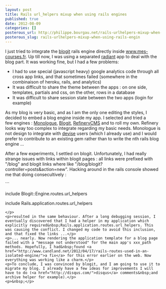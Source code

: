 ```yaml
---
layout: post
title: Rails url_helpers mixup when using rails engines
published: true
date: 2012-08-09
categories: []
posterous_url: http://philippe.bourgau.net/rails-urlhelpers-mixup-when-using-rails-engin
posterous_slug: rails-urlhelpers-mixup-when-using-rails-engin
---
```

<p>I just tried to integrate the <a href="https://github.com/KatanaCode/blogit">blogit</a> rails engine directly inside <a href="http://www.mes-courses.fr">www.mes-courses.fr</a>. Up till now, I was using a separated <a href="http://radiantcms.org/">radiant</a> app&nbsp;to deal with the blog part. It was working fine, but I had a few problems:</p>
<ul>
<li>I had to use special (javascript heavy) google analytics code through all cross app links, and that sometimes failed (somewhere in the combinaison of&nbsp;heroku, rails, and analytics)</li>
<li>It was difficult to share the theme between the apps : on one side, templates, partials and css, on the other, rows in a database</li>
<li>It was difficult to share session state between the two apps (login for example)</li>
</ul>
<p>As my blog is very basic, and as I am the only one editing the styles, I decided to embed a blog engine inside my app. I selected and tried a few&nbsp;engines : <a href="https://github.com/jipiboily/monologue">Monologue</a>, <a href="https://github.com/KatanaCode/blogit">Blogit</a>, <a href="http://refinerycms.com/">RefineryCMS</a> and to roll my own. Refinery looks way too complex to integrate regarding my basic needs. Monologue is not&nbsp;design to integrate with <a href="https://github.com/plataformatec/devise/">devise</a> users (which I already use) and I would prefer to contribute to an existing gem rather than to write the nth rails blog engine ...</p>
<p>After a few experiments, I settled on blogit. Unfortunately, I had really strange issues with links within blogit pages : all links were prefixed with "/blog" and blogit&nbsp;links where like "/blog/blogit?controller=posts&amp;action=new". Hacking around in the rails console showed me that doing consecultively :</p>
<p>
```



include Blogit::Engine.routes.url_helpers


include Rails.application.routes.url_helpers


```
</p>
<p>resulted in the same behaviour. After a long debugging session, I eventually discovered that I had a helper in my application which explicitly required&nbsp;Rails.application.routes.url_helpers. This was causing the conflict. I changed my code to avoid this inclusion, and that fixed the links ...</p>
<p>... nearly. Now rendering the application template for a blog page failed with a "message not understood" for the main app's xxx_path methods. Hopefully, I had&nbsp;found <a href="http://www.candland.net/2012/04/17/rails-routes-used-in-an-isolated-engine/">a fix</a> for this error earlier on the web. Now everything was working like a charm.</p>
<p>To conclude, I was convinced by blogit, and I am going to use it to migrate my blog. I already have a few ideas for improvements I will have to do (<a href="http://disqus.com/">disqus</a> comments&nbsp;and archive helper for example).</p>
<p>&nbsp;</p>
